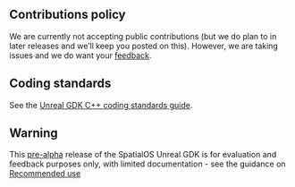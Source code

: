 ## Contributions policy

We are currently not accepting public contributions (but we do plan to in 
later releases and we’ll keep you posted on this). However, we are taking issues and we do want your 
[feedback]({{urlRoot}}/index#give-us-feedback).

## Coding standards
See the [Unreal GDK C++ coding standards guide]({{urlRoot}}/contributions/unreal-gdk-coding-standards).

## Warning
This [pre-alpha](https://docs.improbable.io/reference/latest/shared/release-policy#maturity-stages) release of the SpatialOS Unreal GDK is for evaluation and feedback purposes only, with limited documentation - see the guidance on [Recommended use]({{urlRoot}}/index#recommended-use)